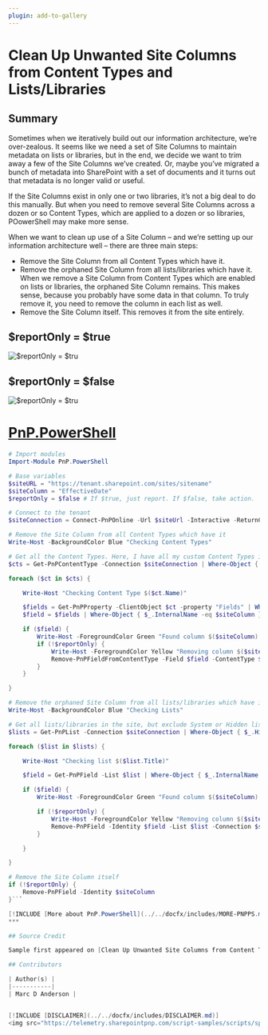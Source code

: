 ```yaml
---
plugin: add-to-gallery
---
```


# Clean Up Unwanted Site Columns from Content Types and Lists/Libraries

## Summary

Sometimes when we iteratively build out our information architecture, we’re over-zealous. It seems like we need a set of Site Columns to maintain metadata on lists or libraries, but in the end, we decide we want to trim away a few of the Site Columns we’ve created. Or, maybe you’ve migrated a bunch of metadata into SharePoint with a set of documents and it turns out that metadata is no longer valid or useful.

If the Site Columns exist in only one or two libraries, it’s not a big deal to do this manually. But when you need to remove several Site Columns across a dozen or so Content Types, which are applied to a dozen or so libraries, POowerShell may make more sense.

When we want to clean up use of a Site Column – and we’re setting up our information architecture well – there are three main steps:

* Remove the Site Column from all Content Types which have it.
* Remove the orphaned Site Column from all lists/libraries which have it. When we remove a Site Column from Content Types which are enabled on lists or libraries, the orphaned Site Column remains. This makes sense, because you probably have some data in that column. To truly remove it, you need to remove the column in each list as well.
* Remove the Site Column itself. This removes it from the site entirely.

## $reportOnly = $true

![$reportOnly = $tru](assets/report-only-true.jpg)

## $reportOnly = $false

![$reportOnly = $tru](assets/report-only-false.jpg)

# [PnP.PowerShell](#tab/pnp-ps)
```powershell
# Import modules
Import-Module PnP.PowerShell

# Base variables
$siteURL = "https://tenant.sharepoint.com/sites/sitename"
$siteColumn = "EffectiveDate"
$reportOnly = $false # If $true, just report. If $false, take action.

# Connect to the tenant
$siteConnection = Connect-PnPOnline -Url $siteUrl -Interactive -ReturnConnection

# Remove the Site Column from all Content Types which have it
Write-Host -BackgroundColor Blue "Checking Content Types"

# Get all the Content Types. Here, I have all my custom Content Types in a Group called _ClientName.
$cts = Get-PnPContentType -Connection $siteConnection | Where-Object { $_.Group -eq "_ClientName" }

foreach ($ct in $cts) {

    Write-Host "Checking Content Type $($ct.Name)"

    $fields = Get-PnPProperty -ClientObject $ct -property "Fields" | Where-Object { $_.InternalName -eq $siteColumn }
    $field = $fields | Where-Object { $_.InternalName -eq $siteColumn }

    if ($field) {
        Write-Host -ForegroundColor Green "Found column $($siteColumn) in $($ct.Name)"
        if (!$reportOnly) {
            Write-Host -ForegroundColor Yellow "Removing column $($siteColumn) in $($ct.Name)"
            Remove-PnPFieldFromContentType -Field $field -ContentType $ct -Connection $siteConnection
        }
    }

}

# Remove the orphaned Site Column from all lists/libraries which have it
Write-Host -BackgroundColor Blue "Checking Lists"

# Get all lists/libraries in the site, but exclude System or Hidden lists
$lists = Get-PnPList -Connection $siteConnection | Where-Object { $_.Hidden -ne $true -and $_.IsSystemList -ne $true }

foreach ($list in $lists) {

    Write-Host "Checking list $($list.Title)"

    $field = Get-PnPField -List $list | Where-Object { $_.InternalName -eq $siteColumn }

    if ($field) {
        Write-Host -ForegroundColor Green "Found column $($siteColumn) in $($list.Title)"

        if (!$reportOnly) {
            Write-Host -ForegroundColor Yellow "Removing column $($siteColumn) in $($list.Title)"
            Remove-PnPField -Identity $field -List $list -Connection $siteConnection -Force
        }

    }

}

# Remove the Site Column itself
if (!$reportOnly) {
    Remove-PnPField -Identity $siteColumn
}```

[!INCLUDE [More about PnP.PowerShell](../../docfx/includes/MORE-PNPPS.md)]
***

## Source Credit

Sample first appeared on [Clean Up Unwanted Site Columns from Content Types and Lists/Libraries | Marc D Anderson''s Blog](https://sympmarc.com/2021/10/14/clean-up-unwanted-site-columns-from-content-types-and-lists-libraries/)

## Contributors

| Author(s) |
|-----------|
| Marc D Anderson |


[!INCLUDE [DISCLAIMER](../../docfx/includes/DISCLAIMER.md)]
<img src="https://telemetry.sharepointpnp.com/script-samples/scripts/spo-copy-files-to-another-library" aria-hidden="true" />